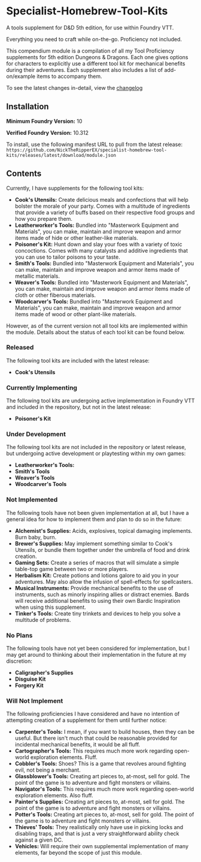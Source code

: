 # Specialist-Homebrew-Tool-Kits

A tools supplement for D&D 5th edition, for use within Foundry VTT. 

Everything you need to craft while on-the-go. Proficiency not included.

This compendium module is a compilation of all my Tool Proficiency supplements for 5th edition Dungeons & Dragons. Each one gives options for characters to explicitly use a different tool kit for mechanical benefits during their adventures. Each supplement also includes a list of add-on/example items to accompany them.

To see the latest changes in-detail, view the [changelog](CHANGELOG.md)

## Installation

**Minimum Foundry Version:** 10

**Verified Foundry Version:** 10.312

To install, use the following manifest URL to pull from the latest release: `https://github.com/NickTheRipperEX/specialist-homebrew-tool-kits/releases/latest/download/module.json`

## Contents

Currently, I have supplements for the following tool kits:

- **Cook's Utensils:** Create delicious meals and confections that will help bolster the morale of your party. Comes with a multitude of ingredients that provide a variety of buffs based on their respective food groups and how you prepare them.
- **Leatherworker's Tools:** Bundled into "Masterwork Equipment and Materials", you can make, maintain and improve weapon and armor items made of hide or other leather-like materials.
- **Poisoner's Kit:** Hunt down and slay your foes with a variety of toxic concoctions. Comes with many catalysts and additive ingredients that you can use to tailor poisons to your taste.
- **Smith's Tools:** Bundled into "Masterwork Equipment and Materials", you can make, maintain and improve weapon and armor items made of metallic materials.
- **Weaver's Tools:** Bundled into "Masterwork Equipment and Materials", you can make, maintain and improve weapon and armor items made of cloth or other fiberous materials.
- **Woodcarver's Tools:** Bundled into "Masterwork Equipment and Materials", you can make, maintain and improve weapon and armor items made of wood or other plant-like materials.

However, as of the current version not all tool kits are implemented within the module. Details about the status of each tool kit can be found below.

### Released

The following tool kits are included with the latest release:

- **Cook's Utensils**

### Currently Implementing

The following tool kits are undergoing active implementation in Foundry VTT and included in the repository, but not in the latest release:

- **Poisoner's Kit**


### Under Development

The following tool kits are not included in the repository or latest release, but undergoing active development or playtesting within my own games:

- **Leatherworker's Tools:**
- **Smith's Tools**
- **Weaver's Tools**
- **Woodcarver's Tools**

### Not Implemented

The following tools have not been given implementation at all, but I have a general idea for how to implement them and plan to do so in the future:

- **Alchemist's Supplies:** Acids, explosives, topical damaging implements. Burn baby, burn.
- **Brewer's Supplies:** May implement something similar to Cook's Utensils, or bundle them together under the umbrella of food and drink creation.
- **Gaming Sets:** Create a series of macros that will simulate a simple table-top game between two or more players.
- **Herbalism Kit:** Create potions and lotions galore to aid you in your adventures. May also allow the infusion of spell-effects for spellcasters.
- **Musical Instruments:** Provide mechanical benefits to the use of instruments, such as minorly inspiring allies or distract enemies. Bards will receive additional benefits to using their own Bardic Inspiration when using this supplement.
- **Tinker's Tools:** Create tiny trinkets and devices to help you solve a multitude of problems.

### No Plans

The following tools have not yet been considered for implementation, but I may get around to thinking about their implementation in the future at my discretion:

- **Caligrapher's Supplies**
- **Disguise Kit**
- **Forgery Kit**


### Will Not Implement

The following proficiencies I have considered and have no intention of attempting creation of a supplement for them until further notice:

- **Carpenter's Tools:** I mean, if you want to build houses, then they can be useful. But there isn't much that could be reasonable provided for incidental mechanical benefits, it would be all fluff.
- **Cartographer's Tools:** This requires much more work regarding open-world exploration elements. Fluff.
- **Cobbler's Tools:** Shoes? This is a game that revolves around fighting evil, not being a merchant.
- **Glassblower's Tools:** Creating art pieces to, at-most, sell for gold. The point of the game is to adventure and fight monsters or villains.
- **Navigator's Tools:** This requires much more work regarding open-world exploration elements. Also fluff.
- **Painter's Supplies:** Creating art pieces to, at-most, sell for gold. The point of the game is to adventure and fight monsters or villains.
- **Potter's Tools:** Creating art pieces to, at-most, sell for gold. The point of the game is to adventure and fight monsters or villains.
- **Thieves' Tools:** They realistically only have use in picking locks and disabling traps, and that is just a very straightforward ability check against a given DC.
- **Vehicles:** Will require their own supplemental implementation of many elements, far beyond the scope of just this module.
